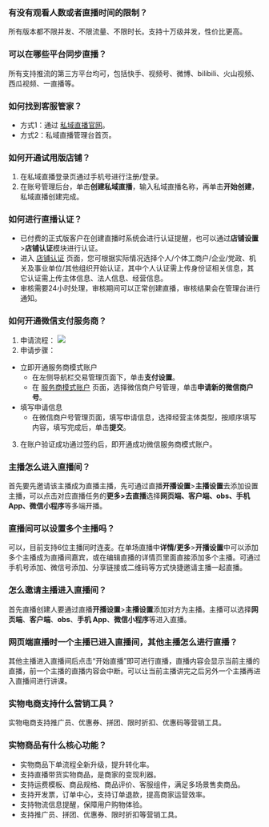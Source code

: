 ### 有没有观看人数或者直播时间的限制？
所有版本都不限并发、不限流量、不限时长。支持十万级并发，性价比更高。

### 可以在哪些平台同步直播？
所有支持推流的第三方平台均可，包括快手、视频号、微博、bilibili、火山视频、西瓜视频、一直播等。

### 如何找到客服管家？
- 方式1：通过 [私域直播官网](https://live.xiaoe-tech.com/)。
- 方式2：私域直播管理台首页。

### 如何开通试用版店铺？
1. 在私域直播登录页通过手机号进行注册/登录。
2. 在账号管理后台，单击**创建私域直播**，输入私域直播名称，再单击**开始创建**，私域直播创建完成。


### 如何进行直播认证？
- 已付费的正式版客户在创建直播时系统会进行认证提醒，也可以通过**店铺设置**>**店铺认证**模块进行认证。
- 进入 [店铺认证](https://live-admin.xiaoe-tech.com/shopSetting#/shopSetting) 页面，您可根据实际情况选择个人/个体工商户/企业/党政、机关及事业单位/其他组织开始认证，其中个人认证需上传身份证相关信息，其它认证需上传主体信息、法人信息、经营信息。
- 审核需要24小时处理，审核期间可以正常创建直播，审核结果会在管理台进行通知。

### 如何开通微信支付服务商？
1. 申请流程：
![](https://main.qcloudimg.com/raw/57bf9a5bdf39ef26de9bc5fbfdfd143c.png)
2. 申请步骤：
  - 立即开通服务商模式账户
    - 在左侧导航栏交易管理页面下，单击**支付设置**。
    - 在 [服务商模式账户](https://live-admin.xiaoe-tech.com/pay_model#/manage/list) 页面，选择微信商户号管理，单击**申请新的微信商户号**。
  - 填写申请信息
    - 在微信商户号管理页面，填写申请信息，选择经营主体类型，按顺序填写内容，填写完成后，单击**提交**。
3. 在账户验证成功通过签约后，即开通成功微信服务商模式账户。

### 主播怎么进入直播间？
首先要先邀请该主播成为直播主播，先可通过直播**开播设置**>**主播设置**去添加设置主播，可以点击对应直播任务的**更多>去直播**选择**网页端、客户端、obs、手机 App、微信小程序**等多端开播。


### 直播间可以设置多个主播吗？
可以，目前支持6位主播同时连麦。在单场直播中**详情/更多**>**开播设置**中可以添加多个主播成为直播间嘉宾，或在编辑直播的详情页里面直接添加多个主播。可通过手机号添加、微信号添加、分享链接或二维码等方式快捷邀请主播一起直播。


### 怎么邀请主播进入直播间？
首先直播创建人要通过直播**开播设置**>**主播设置**添加对方为主播。主播可以选择**网页端**、**客户端**、**obs**、**手机 App**、**微信小程序**等进入直播。

### 网页端直播时一个主播已进入直播间，其他主播怎么进行直播？
其他主播进入直播间后点击“开始直播”即可进行直播，直播内容会显示当前主播的直播，前一个主播的直播内容会中断。可以让当前主播讲完之后另外一个主播再进入直播间进行讲课。

### 实物电商支持什么营销工具？
实物电商支持推广员、优惠券、拼团、限时折扣、优惠码等营销工具。

### 实物商品有什么核心功能？
- 实物商品下单流程全新升级，提升转化率。
- 支持直播带货实物商品，是商家的变现利器。
- 支持运费模板、商品规格、商品评价、客服组件，满足多场景售卖商品。
- 支持开发票，订单中心，支持订单退款，提高商家运营效率。
- 支持物流信息提醒，保障用户购物体验。
- 支持推广员、拼团、优惠券、限时折扣等营销工具。

